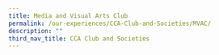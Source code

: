 ```yaml
---
title: Media and Visual Arts Club
permalink: /our-experiences/CCA-Club-and-Societies/MVAC/
description: ""
third_nav_title: CCA Club and Societies
---
```

